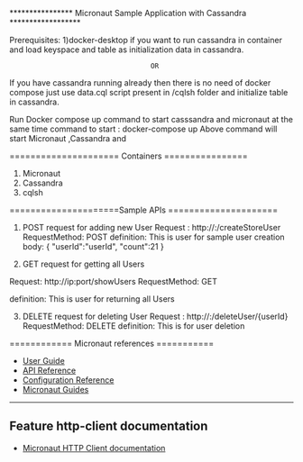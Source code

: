 **************** Micronaut Sample Application with Cassandra ******************


Prerequisites:
1)docker-desktop if you want to run cassandra in container and load keyspace and table as initialization data in cassandra.
                                       
                                       OR
                                       
If you  have cassandra running already then there is no need of docker compose just use data.cql script present in /cqlsh folder and initialize table in cassandra.



Run Docker compose up command to start casssandra and micronaut at the same time
command to start : docker-compose up
Above command will start Micronaut ,Cassandra and  

===================== Containers ================
1) Micronaut
2) Cassandra
3) cqlsh

=====================Sample APIs =====================
1) POST request for adding new User
  Request :  http://<ip>:<port>/createStoreUser
  RequestMethod: POST
   definition: This is user for sample user creation
   body:
        {
       "userId":"userId",
       "count":21
        }


2) GET request for getting all Users 
 
  Request: http://ip:port/showUsers
  RequestMethod: GET

 definition: This is user for returning all Users
   
3) DELETE request for deleting User
  Request :  http://<ip>:<port>/deleteUser/{userId}
  RequestMethod: DELETE
   definition: This is  for  user deletion
  
 

============    Micronaut references ===========
- [User Guide](https://docs.micronaut.io/2.5.4/guide/index.html)
- [API Reference](https://docs.micronaut.io/2.5.4/api/index.html)
- [Configuration Reference](https://docs.micronaut.io/2.5.4/guide/configurationreference.html)
- [Micronaut Guides](https://guides.micronaut.io/index.html)
---

## Feature http-client documentation

- [Micronaut HTTP Client documentation](https://docs.micronaut.io/latest/guide/index.html#httpClient)
